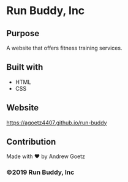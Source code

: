 # Run Buddy, Inc

## Purpose
A website that offers fitness training services.

## Built with
* HTML
* CSS

## Website
https://agoetz4407.github.io/run-buddy

## Contribution
Made with ❤️ by Andrew Goetz

### ©️2019 Run Buddy, Inc
